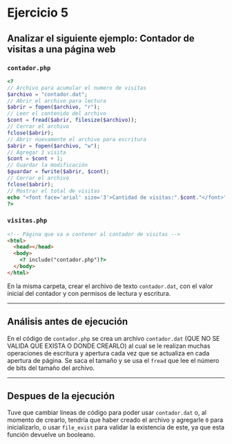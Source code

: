 # Ejercicio 5

## Analizar el siguiente ejemplo: Contador de visitas a una página web

### `contador.php`

```php
<?
// Archivo para acumular el numero de visitas
$archivo = "contador.dat";
// Abrir el archivo para lectura
$abrir = fopen($archivo, "r");
// Leer el contenido del archivo
$cont = fread($abrir, filesize($archivo));
// Cerrar el archivo
fclose($abrir);
// Abrir nuevamente el archivo para escritura
$abrir = fopen($archivo, "w");
// Agregar 1 visita
$cont = $cont + 1;
// Guardar la modificación
$guardar = fwrite($abrir, $cont);
// Cerrar el archivo
fclose($abrir);
// Mostrar el total de visitas
echo "<font face='arial' size='3'>Cantidad de visitas:".$cont."</font>";
?>
```

### `visitas.php`

```html
<!-- Página que va a contener al contador de visitas -->
<html>
  <head></head>
  <body>
    <? include("contador.php")?>
  </body>
</html>
```

En la misma carpeta, crear el archivo de texto `contador.dat`, con el valor inicial del contador y con permisos de lectura y escritura.

---

## Análisis antes de ejecución

En el código de `contador.php` se crea un archivo `contador.dat` (QUE NO SE VALIDA QUE EXISTA O DONDE CREARLO) al cual se le realizan muchas operaciones de escritura y apertura cada vez que se actualiza en cada apertura de página. Se saca el tamaño y se usa el `fread` que lee el número de bits del tamaño del archivo.

---

## Despues de la ejecución

Tuve que cambiar líneas de código para poder usar `contador.dat` o, al momento de crearlo, tendría que haber creado el archivo y agregarle `0` para inicializarlo, o usar `file_exist` para validar la existencia de este, ya que esta función devuelve un booleano.
